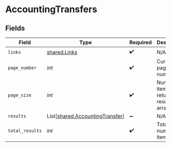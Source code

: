 # AccountingTransfers


## Fields

| Field                                                                        | Type                                                                         | Required                                                                     | Description                                                                  |
| ---------------------------------------------------------------------------- | ---------------------------------------------------------------------------- | ---------------------------------------------------------------------------- | ---------------------------------------------------------------------------- |
| `links`                                                                      | [shared.Links](../../models/shared/links.md)                                 | :heavy_check_mark:                                                           | N/A                                                                          |
| `page_number`                                                                | *int*                                                                        | :heavy_check_mark:                                                           | Current page number.                                                         |
| `page_size`                                                                  | *int*                                                                        | :heavy_check_mark:                                                           | Number of items to return in results array.                                  |
| `results`                                                                    | List[[shared.AccountingTransfer](../../models/shared/accountingtransfer.md)] | :heavy_minus_sign:                                                           | N/A                                                                          |
| `total_results`                                                              | *int*                                                                        | :heavy_check_mark:                                                           | Total number of items.                                                       |